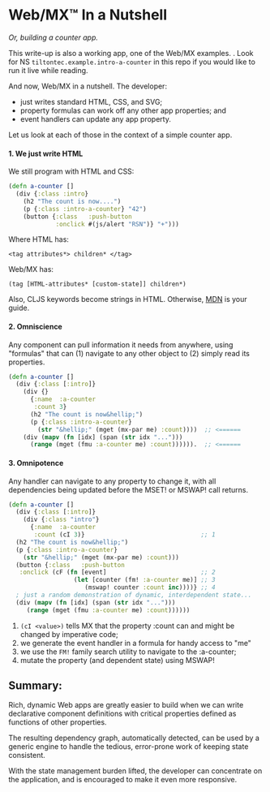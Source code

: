 # Web/MX&trade; In a Nutshell
_Or, building a counter app._

This write-up is also a working app, one of the Web/MX examples. . Look for NS `tiltontec.example.intro-a-counter` in this repo if you would like to run it live while reading.

And now, Web/MX in a nutshell. The developer:
* just writes standard HTML, CSS, and SVG;
* property formulas can work off any other app properties; and
* event handlers can update any app property.

Let us look at each of those in the context of a simple counter app.

#### 1. We just write HTML
We still program with HTML and CSS:

```clojure
(defn a-counter []
  (div {:class :intro}
    (h2 "The count is now....")
    (p {:class :intro-a-counter} "42")
    (button {:class   :push-button
             :onclick #(js/alert "RSN")} "+")))
```
Where HTML has:

`<tag attributes*> children* </tag>`

Web/MX has:

`(tag [HTML-attributes* [custom-state]] children*)`

Also, CLJS keywords become strings in HTML. Otherwise, [MDN](https://developer.mozilla.org/en-US/docs/Web/Guide) is your guide.

#### 2. Omniscience
Any component can pull information it needs from anywhere, using "formulas" that can (1) navigate to any other object to (2) simply read its properties.
```clojure
(defn a-counter []
  (div {:class [:intro]}
    (div {}
      {:name  :a-counter                                  
       :count 3}                                          
      (h2 "The count is now&hellip;")
      (p {:class :intro-a-counter}
        (str "&hellip;" (mget (mx-par me) :count))))  ;; <======
    (div (mapv (fn [idx] (span (str idx "...")))      
      (range (mget (fmu :a-counter me) :count)))))).  ;; <======
```

#### 3. Omnipotence
Any handler can navigate to any property to change it, with all dependencies being updated before the MSET! or MSWAP! call returns.
```clojure
(defn a-counter []
  (div {:class [:intro]}
    (div {:class "intro"}
      {:name  :a-counter
       :count (cI 3)}                                ;; 1
  (h2 "The count is now&hellip;") 
  (p {:class :intro-a-counter}
    (str "&hellip;" (mget (mx-par me) :count)))
  (button {:class   :push-button
   :onclick (cF (fn [event]                          ;; 2
                  (let [counter (fm! :a-counter me)] ;; 3
                     (mswap! counter :count inc))))} ;; 4
  ; just a random demonstration of dynamic, interdependent state...
  (div (mapv (fn [idx] (span (str idx "...")))
     (range (mget (fmu :a-counter me) :count))))))
```

1. `(cI <value>)` tells MX that the property :count can and might be changed by imperative code;
2. we generate the event handler in a formula for handy access to "me"
3. we use the `FM!` family search utility to navigate to the :a-counter;
4. mutate the property (and dependent state) using MSWAP!

## Summary:
Rich, dynamic Web apps are greatly easier to build when we can write declarative component definitions with critical properties defined as functions of other properties. 

The resulting dependency graph, automatically detected, can be used by a generic engine to handle the tedious, error-prone work of keeping state consistent.

With the state management burden lifted, the developer can concentrate on the application, and is encouraged to make it even more responsive.

